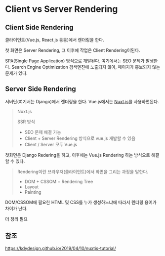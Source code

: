 # Client vs Server Rendering

## Client Side Rendering

클라이언트(Vue.js, React.js 등등)에서 렌더링을 한다.

첫 화면은 Server Rendering, 그 이후에 작업은 Client Rendering이된다.

SPA(Single Page Application) 방식으로 개발된다. 여기에서는 SEO 문제가 발생한다. Search Engine Optimization 검색엔진에 노출되지 않아, 페이지가 홍보되지 않는 문제가 있다.

## Server Side Rendering

서버단(여기서는 Django)에서 렌더링을 한다. Vue.js에서는 [Nuxt.js](https://ko.nuxtjs.org/)를 사용하면된다.

> Nuxt.js 
>
> SSR 방식
>
> - SEO 문제 해결 가능
> - Client + Server Rendering 방식으로 vue.js 개발할 수 있음
> - Client / Server 모두 Vue.js

첫화면은 Django Redering을 하고, 이후에는 Vue.js Rendering 하는 방식으로 해결할 수 있다.

> Rendering이란 브라우저(클라이언트)에서 화면을 그리는 과정을 말한다.
>
> - DOM + CSSOM  = Rendering Tree
> - Layout
> - Painting

DOM/CSSOM에 필요한 HTML 및 CSS를 누가 생성하느냐에 따라서 렌더링 용어가 차이가 난다.



더 정리 필요

## 참조

https://kdydesign.github.io/2019/04/10/nuxtjs-tutorial/

